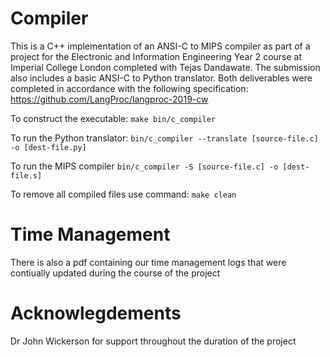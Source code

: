 # Compiler
This is a C++ implementation of an ANSI-C to MIPS compiler as part of a project for the Electronic and Information Engineering Year 2 course at Imperial College London completed with Tejas Dandawate. The submission also includes a basic ANSI-C to Python translator. Both deliverables were completed in accordance with the following specification: https://github.com/LangProc/langproc-2019-cw

To construct the executable:
`make bin/c_compiler`

To run the Python translator:
`bin/c_compiler --translate [source-file.c] -o [dest-file.py]`

To run the MIPS compiler
`bin/c_compiler -S [source-file.c] -o [dest-file.s]`

To remove all compiled files use command:
`make clean`

# Time Management
There is also a pdf containing our time management logs that were contiually updated during the course of the project 

# Acknowlegdements
Dr John Wickerson for support throughout the duration of the project 
